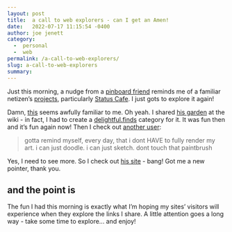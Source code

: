 ```yaml
---
layout: post
title:  a call to web explorers - can I get an Amen! 
date:   2022-07-17 11:15:54 -0400
author: joe jenett
category:
  -  personal
  -  web
permalink: /a-call-to-web-explorers/
slug: a-call-to-web-explorers
summary:
---
```

Just this morning, a nudge from a [pinboard friend](https://pinboard.in/u:ramblinggit) reminds me of a familiar netizen’s [projects](https://m15o.ichi.city/site/projects.html), particularly [Status Cafe](https://status.cafe/). I just gots to explore it again!  

Damn, [this](https://status.cafe/users/biko) seems awfully familiar to me. Oh yeah. I shared [his garden](https://bikobatanari.art/garden.html) at the wiki - in fact, I had to create a [delightful.finds](https://wiki.jenett.org/delightful.finds:04-10-21) category for it. It was fun then and it’s fun again now! Then I check out [another user](https://status.cafe/users/forest):
>gotta remind myself, every day, that i dont HAVE to fully render my art. i can just doodle. i can just sketch. dont touch that paintbrush  

Yes, I need to see more. So I check out [his site](https://swiftyshq.neocities.org/) - bang! Got me a new pointer, thank you.
## and the point is
The fun I had this morning is exactly what I’m hoping my sites’ visitors will experience when they explore the links I share. A little attention goes a long way - take some time to explore... and enjoy!


<a href="https://brid.gy/publish/twitter"></a>
<data class="p-bridgy-omit-link" value="false"></data>